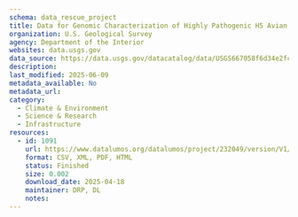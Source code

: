 ```yaml
---
schema: data_rescue_project 
title: Data for Genomic Characterization of Highly Pathogenic H5 Avian Influenza Viruses from Alaska in 2022
organization: U.S. Geological Survey
agency: Department of the Interior
websites: data.usgs.gov
data_source: https://data.usgs.gov/datacatalog/data/USGS667058f6d34e2fc9b7e49c18
description: 
last_modified: 2025-06-09
metadata_available: No
metadata_url: 
category:
  - Climate & Environment 
  - Science & Research 
  - Infrastructure 
resources:
  - id: 1091
    url: https://www.datalumos.org/datalumos/project/232049/version/V1/view
    format: CSV, XML, PDF, HTML
    status: Finished
    size: 0.002
    download_date: 2025-04-18
    maintainer: DRP, DL
    notes: 
---
```

